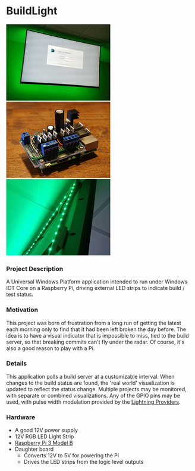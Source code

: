 # BuildLight
![Alt text](https://github.com/andy-kohne/BuildLight/raw/document/build_light_animated.gif "Animated Status Indicator")
![Alt text](https://github.com/andy-kohne/BuildLight/raw/document/RaspberryPi_with_board_small.jpg "Raspberry Pi with daughter board")
![Alt text](https://github.com/andy-kohne/BuildLight/raw/document/led_strips.jpg "LED strips")  

### Project Description
A Universal Windows Platform application intended to run under Windows IOT Core on a Raspberry Pi, driving external LED strips to indicate build / test status.

### Motivation
This project was born of frustration from a long run of getting the latest each morning only to find that it had been left broken the day before.  The idea is to have a visual indicator that is impossible to miss, tied to the build server, so that breaking commits can't fly under the radar.  Of course, it's also a good reason to play with a Pi.

### Details
This application polls a build server at a customizable interval.  When changes to the build status are found, the 'real world' visualization is updated to reflect the status change.  Multiple projects may be monitored, with separate or combined visualizations.  Any of the GPIO pins may be used, with pulse width modulation provided by the [Lightning Providers](https://docs.microsoft.com/en-us/windows/iot-core/develop-your-app/lightningproviders).

### Hardware
- A good 12V power supply
- 12V RGB LED Light Strip
- [Raspberry Pi 3 Model B](https://www.raspberrypi.org/products/raspberry-pi-3-model-b/)
- Daughter board
   + Converts 12V to 5V for powering the Pi
   + Drives the LED strips from the logic level outputs